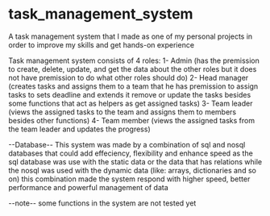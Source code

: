 # task_management_system
A task management system that I made as one of my personal projects in order to improve my skills and get hands-on experience 

Task management system consists of 4 roles:
1- Admin (has the premission to create, delete, update, and get the data about the other roles but it does not have premission to do what other roles should do)
2- Head manager (creates tasks and assigns them to a team that he has premission to assign tasks to sets deadline and extends it remove or update the tasks besides some functions that act as helpers as get assigned tasks)
3- Team leader (views the assigned tasks to the team and assigns them to members besides other functions)
4- Team member (views the assigned tasks from the team leader and updates the progress)

--Database--
This system was made by a combination of sql and nosql databases that could add effeciency, flexibility and enhance speed as the sql database was use with the static data or the data that has relations while the nosql was used with the dynamic data (like: arrays, dictionaries and so on) this combination made the system respond with higher speed, better performance and powerful management of data

--note--
some functions in the system are not tested yet

